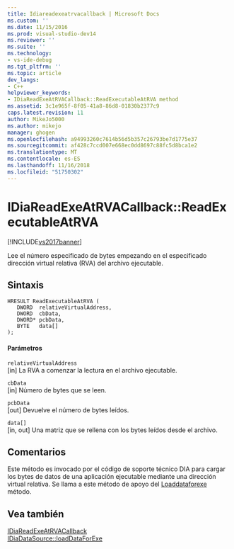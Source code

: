 ```yaml
---
title: Idiareadexeatrvacallback | Microsoft Docs
ms.custom: ''
ms.date: 11/15/2016
ms.prod: visual-studio-dev14
ms.reviewer: ''
ms.suite: ''
ms.technology:
- vs-ide-debug
ms.tgt_pltfrm: ''
ms.topic: article
dev_langs:
- C++
helpviewer_keywords:
- IDiaReadExeAtRVACallback::ReadExecutableAtRVA method
ms.assetid: 3c1e965f-8f05-41a8-86d8-01830b2377c9
caps.latest.revision: 11
author: MikeJo5000
ms.author: mikejo
manager: ghogen
ms.openlocfilehash: a94993260c7614b56d5b357c26793be7d1775e37
ms.sourcegitcommit: af428c7ccd007e668ec0dd8697c88fc5d8bca1e2
ms.translationtype: MT
ms.contentlocale: es-ES
ms.lasthandoff: 11/16/2018
ms.locfileid: "51750302"
---
```

# <a name="idiareadexeatrvacallbackreadexecutableatrva"></a>IDiaReadExeAtRVACallback::ReadExecutableAtRVA
[!INCLUDE[vs2017banner](../../includes/vs2017banner.md)]

Lee el número especificado de bytes empezando en el especificado dirección virtual relativa (RVA) del archivo ejecutable.  
  
## <a name="syntax"></a>Sintaxis  
  
```cpp#  
HRESULT ReadExecutableAtRVA (   
   DWORD  relativeVirtualAddress,  
   DWORD  cbData,  
   DWORD* pcbData,  
   BYTE   data[]  
);  
```  
  
#### <a name="parameters"></a>Parámetros  
 `relativeVirtualAddress`  
 [in] La RVA a comenzar la lectura en el archivo ejecutable.  
  
 `cbData`  
 [in] Número de bytes que se leen.  
  
 `pcbData`  
 [out] Devuelve el número de bytes leídos.  
  
 `data[]`  
 [in, out] Una matriz que se rellena con los bytes leídos desde el archivo.  
  
## <a name="remarks"></a>Comentarios  
 Este método es invocado por el código de soporte técnico DIA para cargar los bytes de datos de una aplicación ejecutable mediante una dirección virtual relativa. Se llama a este método de apoyo del [Loaddataforexe](../../debugger/debug-interface-access/idiadatasource-loaddataforexe.md) método.  
  
## <a name="see-also"></a>Vea también  
 [IDiaReadExeAtRVACallback](../../debugger/debug-interface-access/idiareadexeatrvacallback.md)   
 [IDiaDataSource::loadDataForExe](../../debugger/debug-interface-access/idiadatasource-loaddataforexe.md)



